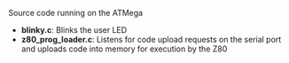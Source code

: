 Source code running on the ATMega

- **blinky.c**: Blinks the user LED
- **z80_prog_loader.c**: Listens for code upload requests on the serial port and uploads code into memory for execution by the Z80